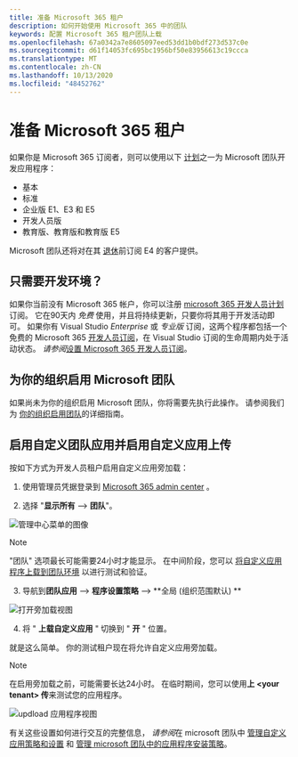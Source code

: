 ```yaml
---
title: 准备 Microsoft 365 租户
description: 如何开始使用 Microsoft 365 中的团队
keywords: 配置 Microsoft 365 租户团队上载
ms.openlocfilehash: 67a0342a7e8605097eed53dd1b0bdf273d537c0e
ms.sourcegitcommit: d61f14053fc695bc1956bf50e83956613c19ccca
ms.translationtype: MT
ms.contentlocale: zh-CN
ms.lasthandoff: 10/13/2020
ms.locfileid: "48452762"
---
```

# <a name="prepare-your-microsoft-365-tenant"></a>准备 Microsoft 365 租户

如果你是 Microsoft 365 订阅者，则可以使用以下 [计划](https://products.office.com/business/compare-more-office-365-for-business-plans)之一为 Microsoft 团队开发应用程序：

* 基本
* 标准
* 企业版 E1、E3 和 E5
* 开发人员版
* 教育版、教育版和教育版 E5

Microsoft 团队还将对在其 [退休](https://support.office.com//article/important-information-for-office-365-enterprise-e4-customers-f9572348-43a2-43fa-a3d8-3b6c9c042147)前订阅 E4 的客户提供。

## <a name="just-need-a-development-environment"></a>只需要开发环境？

如果你当前没有 Microsoft 365 帐户，你可以注册 [microsoft 365 开发人员计划](https://developer.microsoft.com/microsoft-365/dev-program) 订阅。 它在90天内 *免费* 使用，并且将持续更新，只要你将其用于开发活动即可。 如果你有 Visual Studio *Enterprise* 或 *专业版* 订阅，这两个程序都包括一个免费的 Microsoft 365 [开发人员订阅](https://aka.ms/MyVisualStudioBenefits)，在 Visual Studio 订阅的生命周期内处于活动状态。 *请参阅*[设置 Microsoft 365 开发人员订阅](https://docs.microsoft.com/office/developer-program/office-365-developer-program-get-started)。

## <a name="enable-microsoft-teams-for-your-organization"></a>为你的组织启用 Microsoft 团队 

如果尚未为你的组织启用 Microsoft 团队，你将需要先执行此操作。 请参阅我们为 [你的组织启用团队](/microsoftteams/enable-features-office-365)的详细指南。

## <a name="enable-custom-teams-apps-and-turn-on-custom-app-uploading"></a>启用自定义团队应用并启用自定义应用上传

按如下方式为开发人员租户启用自定义应用旁加载：

1. 使用管理员凭据登录到 [Microsoft 365 admin center](https://admin.microsoft.com/Adminportal/Home?source=applauncher#/homepage#/) 。 

2. 选择 "**显示所有**  -->  **团队**"。 

![管理中心菜单的图像](~/assets/images/prepare-test-tenant/admin-center.png)

> [!Note] 
> "团队" 选项最长可能需要24小时才能显示。 在中间阶段，您可以 [将自定义应用程序上载到团队环境](/microsoftteams/upload-custom-apps#validate) 以进行测试和验证。

3. 导航到**团队应用**  -->  **程序设置策略**  -->  **全局 (组织范围默认) **  

![打开旁加载视图](~/assets/images/prepare-test-tenant/turn-on-sideload.png)

4. 将 " **上载自定义应用** " 切换到 " **开** " 位置。

就是这么简单。 你的测试租户现在将允许自定义应用旁加载。

> [!Note] 
> 在启用旁加载之前，可能需要长达24小时。 在临时期间，您可以使用**上 \<your tenant> 传**来测试您的应用程序。

![updload 应用程序视图](~/assets/images/prepare-test-tenant/upload-for-contoso.png)

有关这些设置如何进行交互的完整信息， *请参阅*在 microsoft 团队中 [管理自定义应用策略和设置](https://docs.microsoft.com/microsoftteams/teams-custom-app-policies-and-settings) 和 [管理 microsoft 团队中的应用程序安装策略](https://docs.microsoft.com/microsoftteams/teams-app-setup-policies)。
